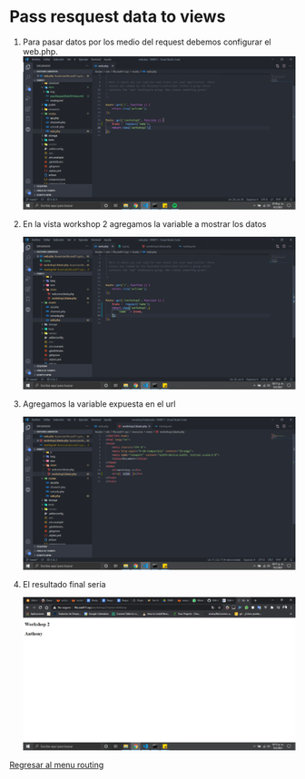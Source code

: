 # Pass resquest data to views

1. Para pasar datos por los medio del request debemos configurar el web.php.
   ![alt](../img/4.png "pass resquest data to views")

2. En la vista workshop 2 agregamos la variable a mostrar los datos

    ![alt](../img/5.png "pass resquest data to views")

3. Agregamos la variable expuesta en el url

    ![alt](../img/6.png "pass resquest data to views")

4. El resultado final seria

    ![alt](../img/7.png "pass resquest data to views")

[Regresar al menu routing](./menuRouting.md)
